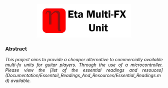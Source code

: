 <p align="center">
<img src="Documentation\Images\logo.png" width="60%" height="60%" >
</p>

### Abstract
<p align="justify">
  <i>
This project aims to provide a cheaper alternative to commercially available multi-fx units for guitar players. Through the use of a microcontroller. Please view the [list of the essential readings and resouces](Documentation/Essentail_Readings_And_Resources/Essential_Readings.md) available.
  </i>
</p>

